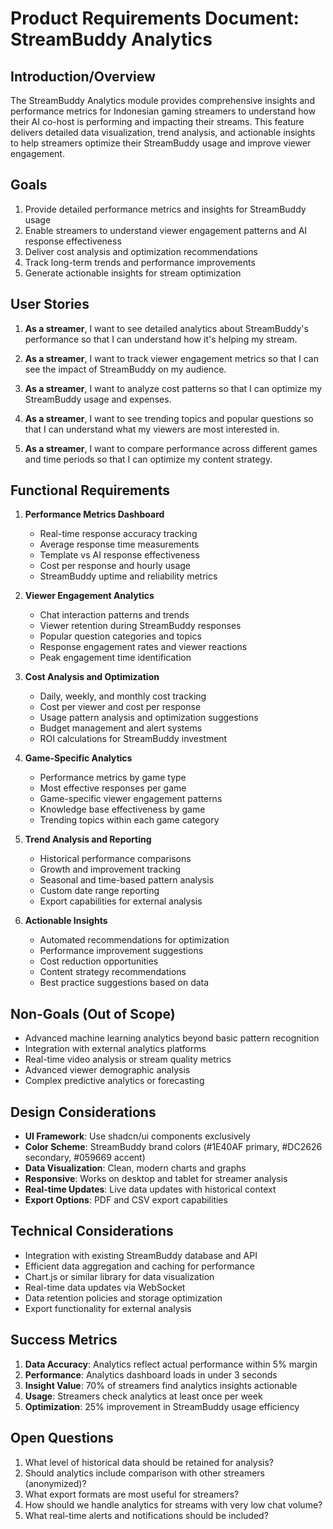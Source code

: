 # Product Requirements Document: StreamBuddy Analytics

## Introduction/Overview

The StreamBuddy Analytics module provides comprehensive insights and performance metrics for Indonesian gaming streamers to understand how their AI co-host is performing and impacting their streams. This feature delivers detailed data visualization, trend analysis, and actionable insights to help streamers optimize their StreamBuddy usage and improve viewer engagement.

## Goals

1. Provide detailed performance metrics and insights for StreamBuddy usage
2. Enable streamers to understand viewer engagement patterns and AI response effectiveness
3. Deliver cost analysis and optimization recommendations
4. Track long-term trends and performance improvements
5. Generate actionable insights for stream optimization

## User Stories

1. **As a streamer**, I want to see detailed analytics about StreamBuddy's performance so that I can understand how it's helping my stream.

2. **As a streamer**, I want to track viewer engagement metrics so that I can see the impact of StreamBuddy on my audience.

3. **As a streamer**, I want to analyze cost patterns so that I can optimize my StreamBuddy usage and expenses.

4. **As a streamer**, I want to see trending topics and popular questions so that I can understand what my viewers are most interested in.

5. **As a streamer**, I want to compare performance across different games and time periods so that I can optimize my content strategy.

## Functional Requirements

1. **Performance Metrics Dashboard**

   - Real-time response accuracy tracking
   - Average response time measurements
   - Template vs AI response effectiveness
   - Cost per response and hourly usage
   - StreamBuddy uptime and reliability metrics

2. **Viewer Engagement Analytics**

   - Chat interaction patterns and trends
   - Viewer retention during StreamBuddy responses
   - Popular question categories and topics
   - Response engagement rates and viewer reactions
   - Peak engagement time identification

3. **Cost Analysis and Optimization**

   - Daily, weekly, and monthly cost tracking
   - Cost per viewer and cost per response
   - Usage pattern analysis and optimization suggestions
   - Budget management and alert systems
   - ROI calculations for StreamBuddy investment

4. **Game-Specific Analytics**

   - Performance metrics by game type
   - Most effective responses per game
   - Game-specific viewer engagement patterns
   - Knowledge base effectiveness by game
   - Trending topics within each game category

5. **Trend Analysis and Reporting**

   - Historical performance comparisons
   - Growth and improvement tracking
   - Seasonal and time-based pattern analysis
   - Custom date range reporting
   - Export capabilities for external analysis

6. **Actionable Insights**
   - Automated recommendations for optimization
   - Performance improvement suggestions
   - Cost reduction opportunities
   - Content strategy recommendations
   - Best practice suggestions based on data

## Non-Goals (Out of Scope)

- Advanced machine learning analytics beyond basic pattern recognition
- Integration with external analytics platforms
- Real-time video analysis or stream quality metrics
- Advanced viewer demographic analysis
- Complex predictive analytics or forecasting

## Design Considerations

- **UI Framework**: Use shadcn/ui components exclusively
- **Color Scheme**: StreamBuddy brand colors (#1E40AF primary, #DC2626 secondary, #059669 accent)
- **Data Visualization**: Clean, modern charts and graphs
- **Responsive**: Works on desktop and tablet for streamer analysis
- **Real-time Updates**: Live data updates with historical context
- **Export Options**: PDF and CSV export capabilities

## Technical Considerations

- Integration with existing StreamBuddy database and API
- Efficient data aggregation and caching for performance
- Chart.js or similar library for data visualization
- Real-time data updates via WebSocket
- Data retention policies and storage optimization
- Export functionality for external analysis

## Success Metrics

1. **Data Accuracy**: Analytics reflect actual performance within 5% margin
2. **Performance**: Analytics dashboard loads in under 3 seconds
3. **Insight Value**: 70% of streamers find analytics insights actionable
4. **Usage**: Streamers check analytics at least once per week
5. **Optimization**: 25% improvement in StreamBuddy usage efficiency

## Open Questions

1. What level of historical data should be retained for analysis?
2. Should analytics include comparison with other streamers (anonymized)?
3. What export formats are most useful for streamers?
4. How should we handle analytics for streams with very low chat volume?
5. What real-time alerts and notifications should be included?

